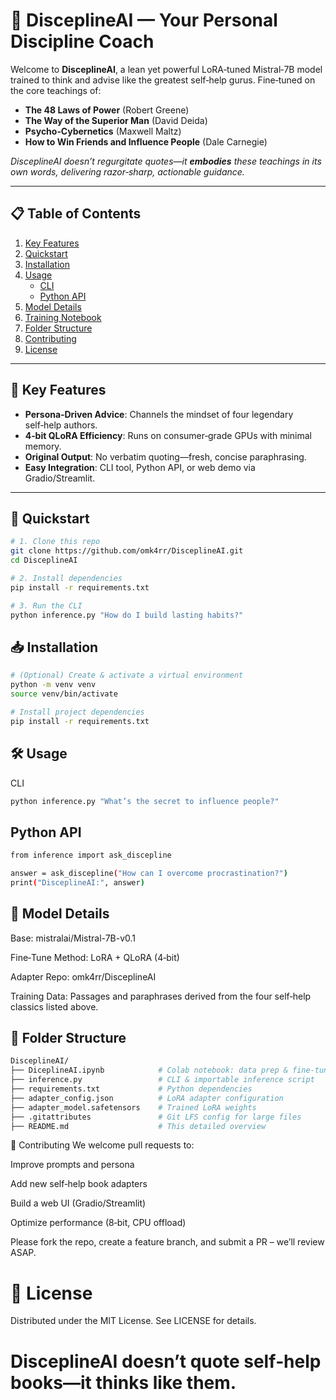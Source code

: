 # 🧠 DisceplineAI — Your Personal Discipline Coach

Welcome to **DisceplineAI**, a lean yet powerful LoRA‑tuned Mistral‑7B model trained to think and advise like the greatest self‑help gurus. Fine‑tuned on the core teachings of:

- **The 48 Laws of Power** (Robert Greene)  
- **The Way of the Superior Man** (David Deida)  
- **Psycho‑Cybernetics** (Maxwell Maltz)  
- **How to Win Friends and Influence People** (Dale Carnegie)  

_DisceplineAI doesn’t regurgitate quotes—it **embodies** these teachings in its own words, delivering razor‑sharp, actionable guidance._

---

## 📋 Table of Contents

1. [Key Features](#key-features)  
2. [Quickstart](#quickstart)  
3. [Installation](#installation)  
4. [Usage](#usage)  
   - [CLI](#cli)  
   - [Python API](#python-api)  
5. [Model Details](#model-details)  
6. [Training Notebook](#training-notebook)  
7. [Folder Structure](#folder-structure)  
8. [Contributing](#contributing)  
9. [License](#license)  

---

## 🔑 Key Features

- **Persona‑Driven Advice**: Channels the mindset of four legendary self‑help authors.  
- **4‑bit QLoRA Efficiency**: Runs on consumer‑grade GPUs with minimal memory.  
- **Original Output**: No verbatim quoting—fresh, concise paraphrasing.  
- **Easy Integration**: CLI tool, Python API, or web demo via Gradio/Streamlit.  

---

## 🚀 Quickstart

```bash
# 1. Clone this repo
git clone https://github.com/omk4rr/DisceplineAI.git
cd DisceplineAI

# 2. Install dependencies
pip install -r requirements.txt

# 3. Run the CLI
python inference.py "How do I build lasting habits?"
```
## 📥 Installation
```bash
# (Optional) Create & activate a virtual environment
python -m venv venv
source venv/bin/activate

# Install project dependencies
pip install -r requirements.txt
```
## 🛠️ Usage
 CLI
```bash
python inference.py "What’s the secret to influence people?"
```

## Python API
```bash
from inference import ask_discepline

answer = ask_discepline("How can I overcome procrastination?")
print("DisceplineAI:", answer)
```

## 🤖 Model Details
Base: mistralai/Mistral-7B-v0.1

Fine‑Tune Method: LoRA + QLoRA (4‑bit)

Adapter Repo: omk4rr/DisceplineAI

Training Data: Passages and paraphrases derived from the four self‑help classics listed above.

## 📂 Folder Structure
```bash
DisceplineAI/
├── DiceplineAI.ipynb            # Colab notebook: data prep & fine‑tuning
├── inference.py                 # CLI & importable inference script
├── requirements.txt             # Python dependencies
├── adapter_config.json          # LoRA adapter configuration
├── adapter_model.safetensors    # Trained LoRA weights
├── .gitattributes               # Git LFS config for large files
├── README.md                    # This detailed overview
```
🤝 Contributing
We welcome pull requests to:

Improve prompts and persona

Add new self‑help book adapters

Build a web UI (Gradio/Streamlit)

Optimize performance (8‑bit, CPU offload)

Please fork the repo, create a feature branch, and submit a PR – we’ll review ASAP.

# 📜 License
Distributed under the MIT License. See LICENSE for details.


# DisceplineAI doesn’t quote self‑help books—it thinks like them.


